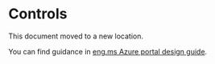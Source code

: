 ﻿# Controls

This document moved to a new location. 

You can find guidance in  [eng.ms Azure portal design guide](https://aka.ms/portalfx/design).